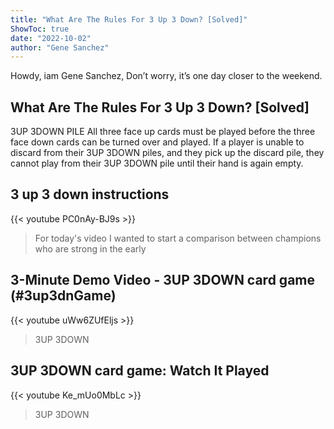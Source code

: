 ```yaml
---
title: "What Are The Rules For 3 Up 3 Down? [Solved]"
ShowToc: true 
date: "2022-10-02"
author: "Gene Sanchez" 
---
```


Howdy, iam Gene Sanchez, Don’t worry, it’s one day closer to the weekend.
## What Are The Rules For 3 Up 3 Down? [Solved]
3UP 3DOWN PILE All three face up cards must be played before the three face down cards can be turned over and played. If a player is unable to discard from their 3UP 3DOWN piles, and they pick up the discard pile, they cannot play from their 3UP 3DOWN pile until their hand is again empty.

## 3 up 3 down instructions
{{< youtube PC0nAy-BJ9s >}}
>For today's video I wanted to start a comparison between champions who are strong in the early 

## 3-Minute Demo Video - 3UP 3DOWN card game (#3up3dnGame)
{{< youtube uWw6ZUfEljs >}}
>3UP 3DOWN

## 3UP 3DOWN card game: Watch It Played
{{< youtube Ke_mUo0MbLc >}}
>3UP 3DOWN

